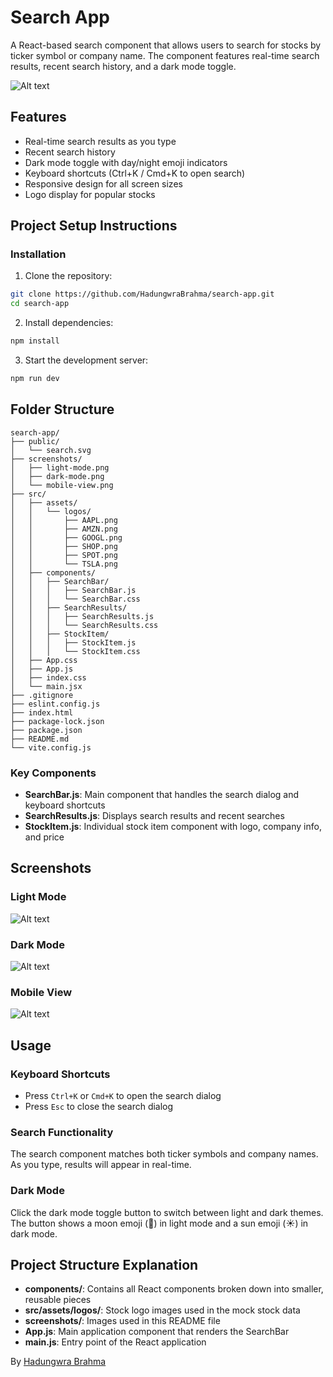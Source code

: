 # Search App

A React-based search component that allows users to search for stocks by ticker symbol or company name. The component features real-time search results, recent search history, and a dark mode toggle.

<img src="/screenshots/light-mode.png" alt="Alt text">

## Features

- Real-time search results as you type
- Recent search history
- Dark mode toggle with day/night emoji indicators
- Keyboard shortcuts (Ctrl+K / Cmd+K to open search)
- Responsive design for all screen sizes
- Logo display for popular stocks

## Project Setup Instructions

### Installation

1. Clone the repository:

```bash
git clone https://github.com/HadungwraBrahma/search-app.git
cd search-app
```

2. Install dependencies:

```bash
npm install
```

3. Start the development server:

```bash
npm run dev
```

## Folder Structure

```
search-app/
├── public/
│   └── search.svg
├── screenshots/
│   ├── light-mode.png
│   ├── dark-mode.png
│   └── mobile-view.png
├── src/
│   ├── assets/
│   │   └── logos/
│   │       ├── AAPL.png
│   │       ├── AMZN.png
│   │       ├── GOOGL.png
│   │       ├── SHOP.png
│   │       ├── SPOT.png
│   │       └── TSLA.png
│   ├── components/
│   │   ├── SearchBar/
│   │   │   ├── SearchBar.js
│   │   │   └── SearchBar.css
│   │   ├── SearchResults/
│   │   │   ├── SearchResults.js
│   │   │   └── SearchResults.css
│   │   ├── StockItem/
│   │   │   ├── StockItem.js
│   │   │   └── StockItem.css
│   ├── App.css
│   ├── App.js
│   ├── index.css
│   └── main.jsx
├── .gitignore
├── eslint.config.js
├── index.html
├── package-lock.json
├── package.json
├── README.md
└── vite.config.js
```

### Key Components

- **SearchBar.js**: Main component that handles the search dialog and keyboard shortcuts
- **SearchResults.js**: Displays search results and recent searches
- **StockItem.js**: Individual stock item component with logo, company info, and price

## Screenshots

### Light Mode

<img src="/screenshots/light-mode.png" alt="Alt text">

### Dark Mode

<img src="/screenshots/dark-mode.png" alt="Alt text">

### Mobile View

<img src="/screenshots/mobile-view.png" alt="Alt text">

## Usage

### Keyboard Shortcuts

- Press `Ctrl+K` or `Cmd+K` to open the search dialog
- Press `Esc` to close the search dialog

### Search Functionality

The search component matches both ticker symbols and company names. As you type, results will appear in real-time.

### Dark Mode

Click the dark mode toggle button to switch between light and dark themes. The button shows a moon emoji (🌙) in light mode and a sun emoji (☀️) in dark mode.

## Project Structure Explanation

- **components/**: Contains all React components broken down into smaller, reusable pieces
- **src/assets/logos/**: Stock logo images used in the mock stock data
- **screenshots/**: Images used in this README file
- **App.js**: Main application component that renders the SearchBar
- **main.js**: Entry point of the React application


By [Hadungwra Brahma](https://github.com/HadungwraBrahma)
